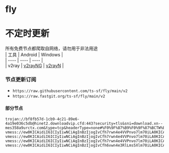 # fly
# 不定时更新
所有免费节点都爬取自网络，请勿用于非法用途  
|  工具  | Android  | Windows  |  
|  ----  | ----   | ----  |  
| v2ray  | [v2rayNG](https://github.com/2dust/v2rayNG/releases) | [v2rayN](https://github.com/2dust/v2rayN/releases) |  
  
### 节点更新订阅  
- `https://raw.githubusercontent.com/ts-sf/fly/main/v2`  
- `https://raw.fastgit.org/ts-sf/fly/main/v2`  
#### 部分节点  
``` 
trojan://bf8fb57d-1cb9-4c21-89e6-4a19e036c5db@hinet2.downloadvip.cfd:443?security=tls&sni=download.xn--mes358a9urctx.com&type=tcp&headerType=none#%F0%9F%87%B9%F0%9F%87%BCTW%E5%8F%B0%E6%B9%BE
vmess://ew0KICAidiI6ICIyIiwNCiAgInBzIjogIvCfh7rwn4e4VVPnvo7lm70iLA0KICAiYWRkIjogIjEwNy4xNDguMTk1LjI4IiwNCiAgInBvcnQiOiAiNDQzIiwNCiAgImlkIjogIjQxODA0OGFmLWEyOTMtNGI5OS05YjBjLTk4Y2EzNTgwZGQyNCIsDQogICJhaWQiOiAiNjQiLA0KICAic2N5IjogImF1dG8iLA0KICAibmV0IjogIndzIiwNCiAgInR5cGUiOiAibm9uZSIsDQogICJob3N0IjogInd3dy4xNDE1NDMyMi54eXoiLA0KICAicGF0aCI6ICIvcGF0aC8xNjg0OTk0NzYxMDExIiwNCiAgInRscyI6ICJ0bHMiLA0KICAic25pIjogInd3dy4xNDE1NDMyMi54eXoiLA0KICAiYWxwbiI6ICIiDQp9
vmess://ew0KICAidiI6ICIyIiwNCiAgInBzIjogIvCfh7rwn4e4VVPnvo7lm70iLA0KICAiYWRkIjogIjE1NC44NS4xLjEyOCIsDQogICJwb3J0IjogIjQ0MyIsDQogICJpZCI6ICI0MTgwNDhhZi1hMjkzLTRiOTktOWIwYy05OGNhMzU4MGRkMjQiLA0KICAiYWlkIjogIjY0IiwNCiAgInNjeSI6ICJhdXRvIiwNCiAgIm5ldCI6ICJ3cyIsDQogICJ0eXBlIjogIm5vbmUiLA0KICAiaG9zdCI6ICJ3d3cuNDIwNzcyMzAueHl6IiwNCiAgInBhdGgiOiAiL3BhdGgvMTY4NDU4MDc1MjIxMyIsDQogICJ0bHMiOiAidGxzIiwNCiAgInNuaSI6ICJ3d3cuNDIwNzcyMzAueHl6IiwNCiAgImFscG4iOiAiIg0KfQ==
vmess://ew0KICAidiI6ICIyIiwNCiAgInBzIjogIvCfh7rwn4e4VVPnvo7lm70iLA0KICAiYWRkIjogInpzbGJzLnZ0Y3NzLnRvcCIsDQogICJwb3J0IjogIjgwIiwNCiAgImlkIjogImM1Yzk4NDRkLTA1MGUtNDRmMS1jYjZkLWVjNTE2Njc3MjYzMSIsDQogICJhaWQiOiAiMCIsDQogICJzY3kiOiAiYXV0byIsDQogICJuZXQiOiAid3MiLA0KICAidHlwZSI6ICJub25lIiwNCiAgImhvc3QiOiAiIiwNCiAgInBhdGgiOiAiL3F3ZXIiLA0KICAidGxzIjogIiIsDQogICJzbmkiOiAiIiwNCiAgImFscG4iOiAiIiwNCiAgImZwIjogIiINCn0=
vmess://ew0KICAidiI6ICIyIiwNCiAgInBzIjogIvCfh6vwn4e3RlLms5Xlm70iLA0KICAiYWRkIjogImZyc2FkdWJpYmIuNzY4OTgxMDIueHl6IiwNCiAgInBvcnQiOiAiMjA5NSIsDQogICJpZCI6ICI1OTM2ZGJkNS02NzBmLTM3MmMtODdiZS1mYTVhNTVkZDJkMGMiLA0KICAiYWlkIjogIjAiLA0KICAic2N5IjogImF1dG8iLA0KICAibmV0IjogIndzIiwNCiAgInR5cGUiOiAibm9uZSIsDQogICJob3N0IjogImZyc2FkdWJpYi43Njg5ODEwMi54eXoiLA0KICAicGF0aCI6ICIvZnVuc2RmcmgiLA0KICAidGxzIjogIiIsDQogICJzbmkiOiAiIiwNCiAgImFscG4iOiAiIiwNCiAgImZwIjogIiINCn0=
```